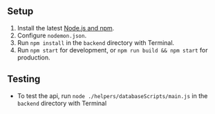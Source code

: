 ## Setup

1.  Install the latest [Node.js and npm](https://npmjs.com/get-npm).
2.  Configure `nodemon.json`.
3.  Run `npm install` in the `backend` directory with Terminal.
4.  Run `npm start` for development, or `npm run build && npm start` for production.

## Testing

- To test the api, run `node ./helpers/databaseScripts/main.js` in the `backend` directory with Terminal
